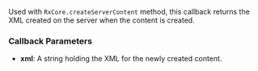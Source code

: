 Used with `RxCore.createServerContent` method, this callback returns the XML created on the server when the content is created.

### Callback Parameters
- **xml**: A string holding the XML for the newly created content.